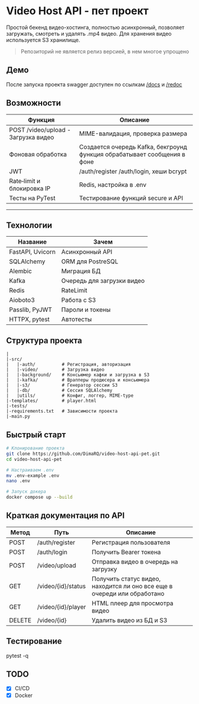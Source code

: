 # Video Host API - пет проект

Простой бекенд видео-хостинга, полностью асинхронный, позволяет загружать, смотреть и удалять .mp4 видео. Для хранения видео используется S3 хранилище.

> Репозиторий не является релиз версией, в нем многое упрощено


## Демо
После запуска проекта swagger доступен по ссылкам [/docs](http://localhost:8000/docs) и [/redoc](http://localhost:8000/redoc)


## Возможности
| Функция                             | Описание                                                                   |
|-------------------------------------|----------------------------------------------------------------------------|
| POST /video/upload - Загрузка видео | MIME-валидация, проверка размера                                           |
| Фоновая обработка                   | Создается очередь Kafka, бекгроунд функция обрабатывает сообщения в фоне   |
| JWT                                 | /auth/register /auth/login, хеши bcrypt                                    |
| Rate‑limit и блокировка IP          | Redis, настройка в .env                                                    |
| Тесты на PyTest                     | Тестирование функций secure и API                                          |
--------------------------------------------------------------------------------------------------------------------


## Технологии
| Название         | Зачем                      |
|------------------|----------------------------|
| FastAPI, Uvicorn | Асинхронный API            |
| SQLAlchemy       | ORM для PostreSQL          |
| Alembic          | Миграция БД                |
| Kafka            | Очередь для загрузки видео |
| Redis            | RateLimit                  |
| Aioboto3         | Работа с S3                |
| Passlib, PyJWT   | Пароли и токены            |
| HTTPX, pytest    | Автотесты                  |


## Структура проекта
```bazaar
|
|-src/
|   |-auth/          # Регистрация, авторизация
|   |-video/         # Загрузка видео
|   |-background/    # Консьюмер кафки и загрузка в S3
|   |-kafka/         # Врапперы продюсера и консьюмера
|   |-s3/            # Генератор сессии S3
|   |-db/            # Сессия SQLAlchemy
|   |utils/          # Конфиг, логгер, MIME-type
|-templates/         # player.html
|-tests/
|-requirements.txt   # Зависимости проекта
|-main.py
```


## Быстрый старт
```bash
# Клонирование проекта
git clone https://github.com/DimaRQ/video-host-api-pet.git
cd video-host-api-pet

# Настраиваем .env
mv .env-example .env
nano .env

# Запуск докера
docker compose up --build
```


## Краткая документация по API
| Метод   | Путь               | Описание                                                                 |
|---------|--------------------|--------------------------------------------------------------------------|
| POST    | /auth/register     | Регистрация пользователя                                                 |
| POST    | /auth/login        | Получить Bearer токена                                                   |
| POST    | /video/upload      | Отправка видео в очередь на загрузку                                     |
| GET     | /video/{id}/status | Получить статус видео, находится ли оно все еще в очереди или обработано |
| GET     | /video/{id}/player | HTML плеер для просмотра видео                                           |
| DELETE  | /video/{id}        | Удалить видео из БД и S3                                                 |


## Тестирование 
pytest -q


## TODO
- [X] CI/CD
- [X] Docker